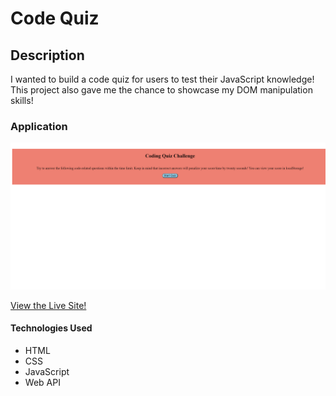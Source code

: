 # Code Quiz

## Description 
I wanted to build a code quiz for users to test their JavaScript knowledge! This project also gave me the chance to showcase my DOM manipulation skills!

### Application 
![alt text](code-quiz-live.png)

[View the Live Site!](https://davidjaguilar104.github.io/code-quiz/)

#### Technologies Used
* HTML
* CSS
* JavaScript
* Web API